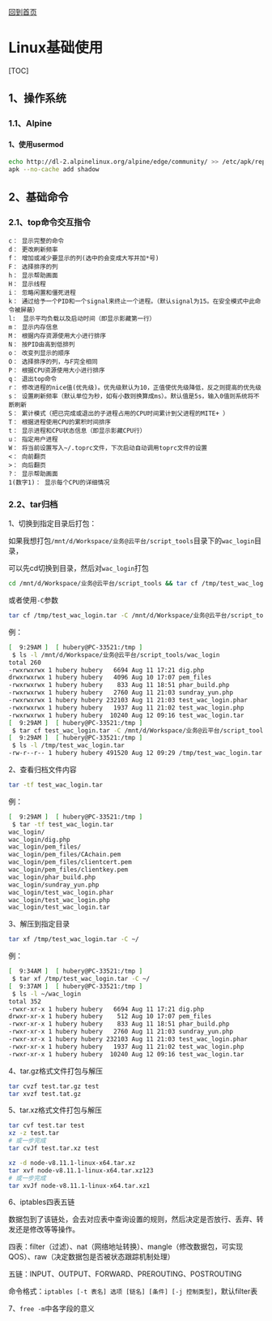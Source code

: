 [回到首页](../README.md)

# Linux基础使用

[TOC]

## 1、操作系统

### 1.1、Alpine

#### 1、使用usermod

```bash
echo http://dl-2.alpinelinux.org/alpine/edge/community/ >> /etc/apk/repositories
apk --no-cache add shadow
```

## 

## 2、基础命令

### 2.1、top命令交互指令

```
c： 显示完整的命令
d： 更改刷新频率
f： 增加或减少要显示的列(选中的会变成大写并加*号)
F： 选择排序的列
h： 显示帮助画面
H： 显示线程
i： 忽略闲置和僵死进程
k： 通过给予一个PID和一个signal来终止一个进程。（默认signal为15。在安全模式中此命令被屏蔽）
l:  显示平均负载以及启动时间（即显示影藏第一行）
m： 显示内存信息
M： 根据内存资源使用大小进行排序
N： 按PID由高到低排列
o： 改变列显示的顺序
O： 选择排序的列，与F完全相同
P： 根据CPU资源使用大小进行排序
q： 退出top命令
r： 修改进程的nice值(优先级)。优先级默认为10，正值使优先级降低，反之则提高的优先级
s： 设置刷新频率（默认单位为秒，如有小数则换算成ms）。默认值是5s，输入0值则系统将不断刷新
S： 累计模式（把已完成或退出的子进程占用的CPU时间累计到父进程的MITE+ ）
T： 根据进程使用CPU的累积时间排序
t： 显示进程和CPU状态信息（即显示影藏CPU行）
u： 指定用户进程
W： 将当前设置写入~/.toprc文件，下次启动自动调用toprc文件的设置
<： 向前翻页
>： 向后翻页
?： 显示帮助画面
1(数字1)： 显示每个CPU的详细情况
```

### 2.2、tar归档

1、切换到指定目录后打包：

如果我想打包`/mnt/d/Workspace/业务@云平台/script_tools`目录下的`wac_login`目录，

可以先cd切换到目录，然后对`wac_login`打包

```bash
cd /mnt/d/Workspace/业务@云平台/script_tools && tar cf /tmp/test_wac_login.tar wac_login
```

或者使用`-C`参数

```bash
tar cf /tmp/test_wac_login.tar -C /mnt/d/Workspace/业务@云平台/script_tools wac_login
```

例：

```bash
[  9:29AM ]  [ hubery@PC-33521:/tmp ]
 $ ls -l /mnt/d/Workspace/业务@云平台/script_tools/wac_login
total 260
-rwxrwxrwx 1 hubery hubery   6694 Aug 11 17:21 dig.php
drwxrwxrwx 1 hubery hubery   4096 Aug 10 17:07 pem_files
-rwxrwxrwx 1 hubery hubery    833 Aug 11 18:51 phar_build.php
-rwxrwxrwx 1 hubery hubery   2760 Aug 11 21:03 sundray_yun.php
-rwxrwxrwx 1 hubery hubery 232103 Aug 11 21:03 test_wac_login.phar
-rwxrwxrwx 1 hubery hubery   1937 Aug 11 21:02 test_wac_login.php
-rwxrwxrwx 1 hubery hubery  10240 Aug 12 09:16 test_wac_login.tar
[  9:29AM ]  [ hubery@PC-33521:/tmp ]
 $ tar cf test_wac_login.tar -C /mnt/d/Workspace/业务@云平台/script_tools wac_login
[  9:29AM ]  [ hubery@PC-33521:/tmp ]
 $ ls -l /tmp/test_wac_login.tar
-rw-r--r-- 1 hubery hubery 491520 Aug 12 09:29 /tmp/test_wac_login.tar
```

2、查看归档文件内容

```bash
tar -tf test_wac_login.tar
```

例：

```bash
[  9:29AM ]  [ hubery@PC-33521:/tmp ]
 $ tar -tf test_wac_login.tar
wac_login/
wac_login/dig.php
wac_login/pem_files/
wac_login/pem_files/CAchain.pem
wac_login/pem_files/clientcert.pem
wac_login/pem_files/clientkey.pem
wac_login/phar_build.php
wac_login/sundray_yun.php
wac_login/test_wac_login.phar
wac_login/test_wac_login.php
wac_login/test_wac_login.tar
```

3、解压到指定目录

```bash
tar xf /tmp/test_wac_login.tar -C ~/
```

例：

```bash
[  9:34AM ]  [ hubery@PC-33521:/tmp ]
 $ tar xf /tmp/test_wac_login.tar -C ~/
[  9:37AM ]  [ hubery@PC-33521:/tmp ]
 $ ls -l ~/wac_login
total 352
-rwxr-xr-x 1 hubery hubery   6694 Aug 11 17:21 dig.php
drwxr-xr-x 1 hubery hubery    512 Aug 10 17:07 pem_files
-rwxr-xr-x 1 hubery hubery    833 Aug 11 18:51 phar_build.php
-rwxr-xr-x 1 hubery hubery   2760 Aug 11 21:03 sundray_yun.php
-rwxr-xr-x 1 hubery hubery 232103 Aug 11 21:03 test_wac_login.phar
-rwxr-xr-x 1 hubery hubery   1937 Aug 11 21:02 test_wac_login.php
-rwxr-xr-x 1 hubery hubery  10240 Aug 12 09:16 test_wac_login.tar
```

4、tar.gz格式文件打包与解压

```bash
tar cvzf test.tar.gz test
tar xvzf test.tat.gz
```

5、tar.xz格式文件打包与解压

```bash
tar cvf test.tar test
xz -z test.tar
# 或一步完成
tar cvJf test.tar.xz test

xz -d node-v8.11.1-linux-x64.tar.xz
tar xvf node-v8.11.1-linux-x64.tar.xz123
# 或一步完成
tar xvJf node-v8.11.1-linux-x64.tar.xz1


```

6、iptables四表五链

数据包到了该链处，会去对应表中查询设置的规则，然后决定是否放行、丢弃、转发还是修改等等操作。

四表：filter（过滤）、nat（网络地址转换）、mangle（修改数据包，可实现QOS）、raw（决定数据包是否被状态跟踪机制处理）

五链：INPUT、OUTPUT、FORWARD、PREROUTING、POSTROUTING

命令格式：`iptables [-t 表名] 选项 [链名] [条件] [-j 控制类型]`，默认filter表

7、`free -m`中各字段的意义





